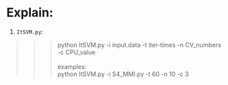 Explain:
====
1. `ItSVM.py`:<br>
>>>python ItSVM.py -i input.data -t iter-times -n CV_numbers -c CPU_value<br><br>
examples:<br>
>>>python ItSVM.py -i S4_MMI.py -t 60 -n 10 -c 3<br>

